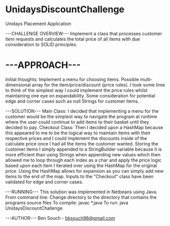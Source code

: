 # UnidaysDiscountChallenge
 Unidays Placement Application
 
 
---CHALLENGE OVERVIEW---
Implement a class that processes customer item requests and calculates the total price of all items with due consideration to SOLID principles.


# ---APPROACH---
Initial thoughts:
Implement a menu for choosing items.
Possible multi-dimensional array for the item/price/discount (price rules).
I took some time to think of the simplest way I could implement the price rules whilst maintaining one eye on expandability.
Some consideration for potential edge and corner cases such as null Strings for customer items.


---SOLUTION---
Main Class:
  I decided that implementing a menu for the customer would be the simplest way to navigate the program at runtime where the user could continue to add items to their basket until they decided to pay.
Checkout Class:
  Then I decided upon a HashMap because this appeared to me to be the logical way to maintain items with their respective prices and I could implement the discounts inside of the calculate price once I had all the items the customer wanted.
  Storing the customer items I simply appended to a StringBuilder variable because it is more efficient than using Strings when appending new values which then allowed me to loop through each index as a char and apply the price logic based upon each item I iterated over using the HashMap for the original price.
  Using the HashMap allows for expansion as you can simply add new items to the end of the map.
  Inputs to the "Checkout" class have been validated for edge and corner cases.


---RUNNING---
This solution was implemented in Netbeans using Java.
From command line:
Change directory to the directory that contains the programs source files
To compile: javac *.java
To run: java UnidaysDiscountChallenge


---AUTHOR---
Ben Souch - bksouch96@gmail.com

